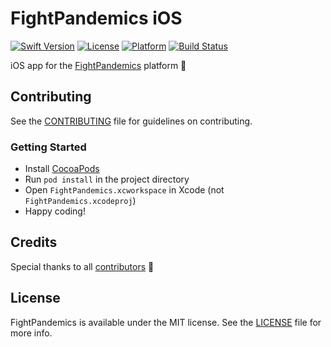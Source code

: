 # FightPandemics iOS
[![Swift Version](https://img.shields.io/badge/swift-5.0-orange.svg)](#) 
[![License](https://img.shields.io/badge/license-MIT-lightgrey.svg)](https://raw.githubusercontent.com/FightPandemics/FightPandemics-iOS/develop/LICENSE) 
[![Platform](https://img.shields.io/badge/platform-ios-lightgrey.svg)](#)
[![Build Status](https://travis-ci.org/FightPandemics/FightPandemics-iOS.svg?branch=develop)](https://travis-ci.com/FightPandemics/FightPandemics-iOS)

iOS app for the [FightPandemics](https://fightpandemics.com/) platform :iphone:

## Contributing

See the [CONTRIBUTING](https://github.com/FightPandemics/FightPandemics-iOS/blob/develop/CONTRIBUTING.md) file for guidelines on contributing.

### Getting Started

* Install [CocoaPods](https://guides.cocoapods.org/using/getting-started.html#installation)
* Run `pod install` in the project directory
* Open `FightPandemics.xcworkspace` in Xcode (not `FightPandemics.xcodeproj`)
* Happy coding!

## Credits

Special thanks to all [contributors](https://github.com/FightPandemics/FightPandemics-iOS/contributors) :purple_heart:

## License

FightPandemics is available under the MIT license. See the [LICENSE](https://raw.githubusercontent.com/FightPandemics/FightPandemics-iOS/develop/LICENSE) file for more info.
